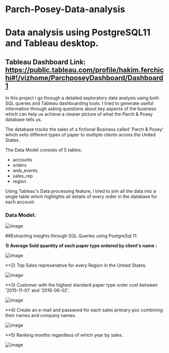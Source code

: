 # Parch-Posey-Data-analysis
# Data analysis using PostgreSQL11 and Tableau desktop.
## Tableau Dashboard Link: https://public.tableau.com/profile/hakim.ferchichi#!/vizhome/ParchposeyDashboard/Dashboard1

In this project i go through a detailed exploratory data analysis using both SQL queries and Tableau dashboarding tools. I tried to generate useful information through asking questions about key aspects of the business which can help us achieve a clearer picture of what the Parch & Posey database tells us.

The database tracks the sales of a fictional Business called 'Parch & Posey' which sells different types of paper to multiple clients across the United States.

The Data Model consists of 5 tables:
* accounts
* orders
* web_events
* sales_rep
* region

Using Tableau's Data processing feature, i tried to join all the data into a single table which highlights all details of every order in the database for each account.
### Data Model:
![image](https://user-images.githubusercontent.com/60581207/118823451-4883f480-b8b9-11eb-8803-bffd3c109602.png)

##Extracting insights through SQL Queries using PostgreSql 11:

**1) Average Sold quantity of each paper type ordered by client's name :**

![image](https://user-images.githubusercontent.com/60581207/119061982-eec51c80-b9d5-11eb-92ad-cebe26375580.png)

**2) Top Sales represenative for every Region in the Untied States.

![image](https://user-images.githubusercontent.com/60581207/119062868-0b625400-b9d8-11eb-9705-a837260676c2.png)

**3) Customer with the highest standard paper type order cost between '2015-11-01' and '2016-06-02'.

![image](https://user-images.githubusercontent.com/60581207/119064942-c5f45580-b9dc-11eb-9e40-91401f2a5570.png)

**4) Create an e-mail and password for each sales primary poc combining their names and company names.

![image](https://user-images.githubusercontent.com/60581207/119159111-39d34400-ba57-11eb-8182-069160ccf464.png)
 
 **5) Ranking  months regardless of which year by sales . 
 
 ![image](https://user-images.githubusercontent.com/60581207/119162295-7ce2e680-ba5a-11eb-9596-99e7a6e0d904.png)






